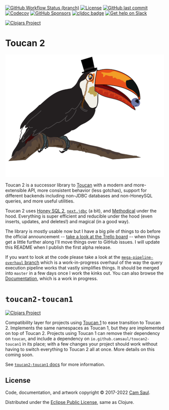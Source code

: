 [![GitHub Workflow Status (branch)](https://img.shields.io/github/workflow/status/camsaul/toucan2/Tests/master?style=for-the-badge)](https://github.com/camsaul/toucan2/actions/workflows/config.yml)
[![License](https://img.shields.io/badge/license-Eclipse%20Public%20License-blue.svg?style=for-the-badge)](https://raw.githubusercontent.com/camsaul/toucan2/master/LICENSE)
[![GitHub last commit](https://img.shields.io/github/last-commit/camsaul/toucan2?style=for-the-badge)](https://github.com/camsaul/toucan2/commits/)
[![Codecov](https://img.shields.io/codecov/c/github/camsaul/toucan2?style=for-the-badge)](https://codecov.io/gh/camsaul/toucan2)
[![GitHub Sponsors](https://img.shields.io/github/sponsors/camsaul?style=for-the-badge)](https://github.com/sponsors/camsaul)
[![cljdoc badge](https://img.shields.io/badge/dynamic/json?color=informational&label=cljdoc&query=results%5B%3F%28%40%5B%22artifact-id%22%5D%20%3D%3D%20%22toucan2%22%29%5D.version&url=https%3A%2F%2Fcljdoc.org%2Fapi%2Fsearch%3Fq%3Dio.github.camsaul%2Ftoucan2&style=for-the-badge)](https://cljdoc.org/d/io.github.camsaul/toucan2/CURRENT)
[![Get help on Slack](http://img.shields.io/badge/slack-clojurians%20%23toucan-4A154B?logo=slack&style=for-the-badge)](https://clojurians.slack.com/channels/toucan)

<!-- [![Downloads](https://versions.deps.co/camsaul/toucan2/downloads.svg)](https://versions.deps.co/camsaul/toucan2) -->
<!-- [![Dependencies Status](https://versions.deps.co/camsaul/toucan2/status.svg)](https://versions.deps.co/camsaul/toucan2) -->

[![Clojars Project](https://clojars.org/io.github.camsaul/toucan2/latest-version.svg)](https://clojars.org/io.github.camsaul/toucan2)

# Toucan 2

![Toucan 2](https://github.com/camsaul/toucan2/blob/master/assets/toucan2.png)

Toucan 2 is a successor library to [Toucan](https://github.com/metabase/toucan) with a modern and more-extensible API,
more consistent behavior (less gotchas), support for different backends including non-JDBC databases and non-HoneySQL
queries, and more useful utilities.

Toucan 2 uses [Honey SQL 2](https://github.com/seancorfield/honeysql),
[`next.jdbc`](https://github.com/seancorfield/next-jdbc) (a bit), and
[Methodical](https://github.com/camsaul/methodical) under the hood. Everything is super efficient and reducible under
the hood (even inserts, updates, and deletes!) and magical (in a good way).

The library is mostly usable now but I have a big pile of things to do before the
official announcement -- [take a look at the Trello board](https://trello.com/b/DFx8rVa8/toucan-2-todo) -- when things
get a little further along I'll move things over to GitHub issues. I will update this README when I publish the first
alpha release.

If you want to look at the code please take a look at the [`mega-pipeline-overhaul` branch](https://github.com/camsaul/toucan2/tree/mega-pipeline-overhaul) which is a work-in-progress overhaul of the way the query execution pipeline works that vastly simplifies things. It should be merged into `master` in a few days once I work the kinks out. You can also browse the [Documentation](https://cljdoc.org/d/io.github.camsaul/toucan2/0.10.1.1-alpha/doc/readme), which is a work in progress.

# `toucan2-toucan1`

[![Clojars Project](https://clojars.org/io.github.camsaul/toucan2-toucan1/latest-version.svg)](https://clojars.org/io.github.camsaul/toucan2-toucan1)

Compatibility layer for projects using [Toucan 1](https://github.com/metabase/toucan) to ease transition to Toucan 2.
Implements the same namespaces as Toucan 1, but they are implemented on top of Toucan 2. Projects using Toucan 1 can
remove their dependency on `toucan`, and include a dependency on `io.github.camsaul/toucan2-toucan1` in its place;
with a few changes your project should work without having to switch everything to Toucan 2 all at once. More details
on this coming soon.

See [`toucan2-toucan1` docs](toucan1/README.md) for more information.

## License

Code, documentation, and artwork copyright © 2017-2022 [Cam Saul](https://camsaul.com).

Distributed under the [Eclipse Public License](https://raw.githubusercontent.com/camsaul/toucan2/master/LICENSE),
same as Clojure.
